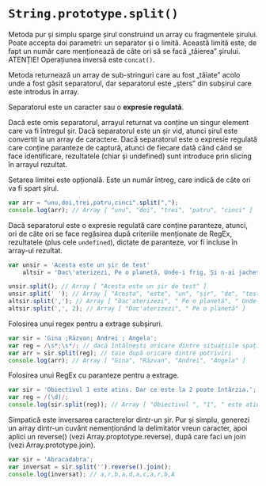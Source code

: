 # `String.prototype.split()`

Metoda pur și simplu sparge șirul construind un array cu fragmentele șirului. Poate accepta doi parametri: un separator și o limită. Această limită este, de fapt un număr care menționează de câte ori să se facă „tăierea” șirului. ATENȚIE! Operațiunea inversă este `concat()`.

Metoda returnează un array de sub-stringuri care au fost „tăiate” acolo unde a fost găsit separatorul, dar separatorul este „șters” din subșirul care este introdus în array.

Separatorul este un caracter sau o **expresie regulată**.

Dacă este omis separatorul, arrayul returnat va conține un singur element care va fi întregul șir.
Dacă separatorul este un șir vid, atunci șirul este convertit la un array de caractere.
Dacă separatorul este o expresie regulată care conține paranteze de captură, atunci de fiecare dată când când se face identificare, rezultatele (chiar și undefined) sunt introduce prin slicing în arrayul rezultat.

Setarea limitei este opțională. Este un număr întreg, care indică de câte ori va fi spart șirul.

```javascript
var arr = "unu,doi,trei,patru,cinci".split(",");
console.log(arr); // Array [ "unu", "doi", "trei", "patru", "cinci" ]
```

Dacă separatorul este o expresie regulată care conține paranteze, atunci, ori de câte ori se face regăsirea după criteriile menționate de RegEx, rezultatele (plus cele `undefined`), dictate de paranteze, vor fi incluse în array-ul rezultat.

```javascript
var unsir = 'Acesta este un șir de test'
    altsir = 'Dac\'aterizezi, Pe o planetă, Unde-i frig, Și n-ai jachetă';

unsir.split(); // Array [ "Acesta este un șir de test" ]
unsir.split(' '); // Array [ "Acesta", "este", "un", "șir", "de", "test" ]
altsir.split(','); // Array [ "Dac'aterizezi", " Pe o planetă", " Unde-i frig", " Și n-ai jaketă" ]
altsir.split(',', 2); // Array [ "Dac'aterizezi", " Pe o planetă" ]
```

Folosirea unui regex pentru a extrage subșiruri.

```javascript
var sir = 'Gina ;Răzvan; Andrei ; Angela';
var reg = /\s*;\s*/; // dacă întâlnești oricare dintre situațiile spațiu punct și virgulă și spațiu
var arr = sir.split(reg); // taie după oricare dintre potriviri
console.log(arr); // Array [ "Gina", "Răzvan", "Andrei", "Angela" ]
```

Folosirea unui RegEx cu paranteze pentru a extrage.

```javascript
var sir = 'Obiectivul 1 este atins. Dar ce este la 2 poate întârzia.';
var reg = /(\d)/;
console.log(sir.split(reg)); // Array [ "Obiectivul ", "1", " este atins. Dar ce este la ", "2", " poate întârzia." ]
```

Simpatică este inversarea caracterelor dintr-un șir. Pur și simplu, generezi un array dintr-un cuvânt nemenționând la delimitator vreun caracter, apoi aplici un reverse() (vezi Array.proptotype.reverse), după care faci un join (vezi Array.prototype.join).

```javascript
var sir = 'Abracadabra';
var inversat = sir.split('').reverse().join();
console.log(inversat); // a,r,b,a,d,a,c,a,r,b,A
```
